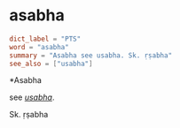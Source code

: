 # asabha

``` toml
dict_label = "PTS"
word = "asabha"
summary = "Asabha see usabha. Sk. ṛṣabha"
see_also = ["usabha"]
```

\*Asabha

see *[usabha](usabha.md)*.

Sk. ṛṣabha

